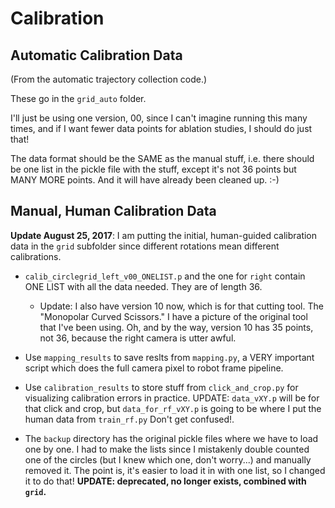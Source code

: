 # Calibration


## Automatic Calibration Data 

(From the automatic trajectory collection code.)

These go in the `grid_auto` folder.

I'll just be using one version, 00, since I can't imagine running this many times, and if I want fewer data points for ablation studies, I should do just that!

The data format should be the SAME as the manual stuff, i.e. there should be one list in the pickle file with the stuff, except it's not 36 points but MANY MORE points. And it will have already been cleaned up. :-)


## Manual, Human Calibration Data 

**Update August 25, 2017**: I am putting the initial, human-guided calibration data in the `grid` subfolder since different rotations mean different calibrations.

- `calib_circlegrid_left_v00_ONELIST.p` and the one for `right` contain ONE LIST with all the data needed. They are of length 36.
    
    - Update: I also have version 10 now, which is for that cutting tool. The "Monopolar Curved Scissors." I have a picture of the original tool that I've been using. Oh, and by the way, version 10 has 35 points, not 36, because the right camera is utter awful.

- Use `mapping_results` to save reslts from `mapping.py`, a VERY important script which does the full camera pixel to robot frame pipeline.

- Use `calibration_results` to store stuff from `click_and_crop.py` for visualizing calibration errors in practice. UPDATE: `data_vXY.p` will be for that click and crop, but `data_for_rf_vXY.p` is going to be where I put the human data from `train_rf.py` Don't get confused!.

- The `backup` directory has the original pickle files where we have to load one by one. I had to make the lists since I mistakenly double counted one of the circles (but I knew which one, don't worry...) and manually removed it. The point is, it's easier to load it in with one list, so I changed it to do that! **UPDATE: deprecated, no longer exists, combined with `grid`.**
